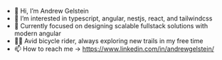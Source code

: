 - 👋 Hi, I’m Andrew Gelstein
- 👀 I’m interested in typescript, angular, nestjs, react, and tailwindcss
- 🌱 Currently focused on designing scalable fullstack solutions with modern angular
- 🚴‍♂️ Avid bicycle rider, always exploring new trails in my free time
- 📫 How to reach me -> https://www.linkedin.com/in/andrewgelstein/



<!---
AGelstein/AGelstein is a ✨ special ✨ repository because its `README.md` (this file) appears on your GitHub profile.
You can click the Preview link to take a look at your changes.
--->
